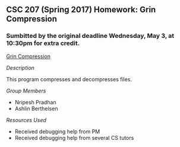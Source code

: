 ## CSC 207 (Spring 2017) Homework: Grin Compression

### Sumbitted by the original deadline Wednesday, May 3, at 10:30pm for extra credit.

[Grin
Compression](http://www.cs.grinnell.edu/~osera/courses/csc207/17sp/homeworks/grin-compression.html)

*Description*

This program compresses and decompresses files.

*Group Members*

* Nripesh Pradhan
* Ashlin Berthelsen

*Resources Used*

* Received debugging help from PM
* Received debugging help from several CS tutors
